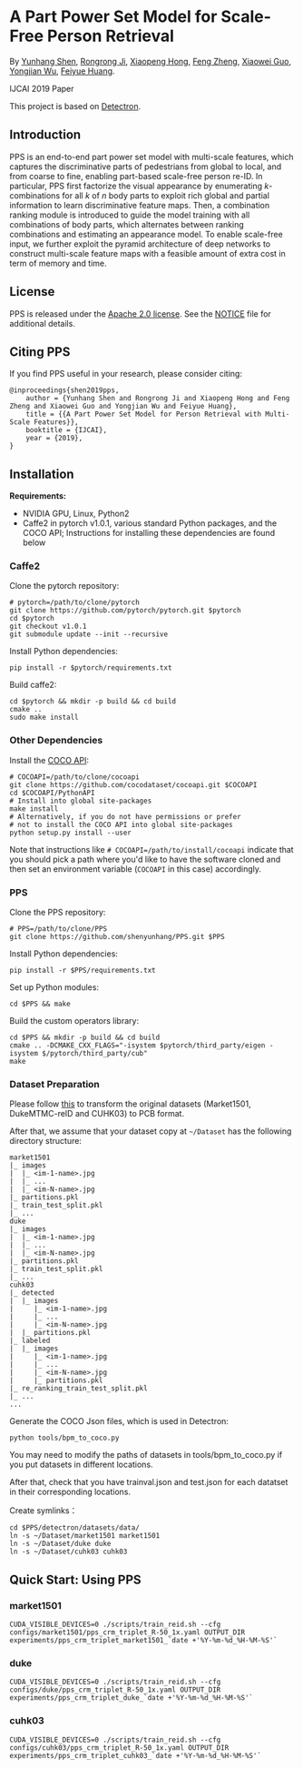 # A Part Power Set Model for Scale-Free Person Retrieval

By [Yunhang Shen](), [Rongrong Ji](http://mac.xmu.edu.cn/rrji-en.html), [Xiaopeng Hong](https://hongxiaopeng.com/), [Feng Zheng](https://scholar.google.com/citations?user=PcmyXHMAAAAJ), [Xiaowei Guo](), [Yongjian Wu](), [Feiyue Huang]().

IJCAI 2019 Paper

This project is based on [Detectron](https://github.com/facebookresearch/Detectron).


## Introduction

PPS is an end-to-end part power set model with multi-scale features, which captures the discriminative parts of pedestrians from global to local, and from coarse to fine, enabling part-based scale-free person re-ID.
In particular, PPS first factorize the visual appearance by enumerating $k$-combinations for all $k$ of $n$ body parts to exploit rich global and partial information to learn discriminative feature maps.
Then, a combination ranking module is introduced to guide the model training with all combinations of body parts, which alternates between ranking combinations and estimating an appearance model.
To enable scale-free input, we further exploit the pyramid architecture of deep networks to construct multi-scale feature maps with a feasible amount of extra cost in term of memory and time.


## License

PPS is released under the [Apache 2.0 license](https://github.com/shenyunhang/PPS/blob/PPS/LICENSE). See the [NOTICE](https://github.com/shenyunhang/PPS/blob/PPS/NOTICE) file for additional details.


## Citing PPS

If you find PPS useful in your research, please consider citing:

```
@inproceedings{shen2019pps,
    author = {Yunhang Shen and Rongrong Ji and Xiaopeng Hong and Feng Zheng and Xiaowei Guo and Yongjian Wu and Feiyue Huang},
    title = {{A Part Power Set Model for Person Retrieval with Multi-Scale Features}},
    booktitle = {IJCAI},
    year = {2019},
}   
```


## Installation

**Requirements:**

- NVIDIA GPU, Linux, Python2
- Caffe2 in pytorch v1.0.1, various standard Python packages, and the COCO API; Instructions for installing these dependencies are found below

### Caffe2

Clone the pytorch repository:

```
# pytorch=/path/to/clone/pytorch
git clone https://github.com/pytorch/pytorch.git $pytorch
cd $pytorch
git checkout v1.0.1
git submodule update --init --recursive
```

Install Python dependencies:

```
pip install -r $pytorch/requirements.txt
```

Build caffe2:

```
cd $pytorch && mkdir -p build && cd build
cmake ..
sudo make install
```


### Other Dependencies

Install the [COCO API](https://github.com/cocodataset/cocoapi):

```
# COCOAPI=/path/to/clone/cocoapi
git clone https://github.com/cocodataset/cocoapi.git $COCOAPI
cd $COCOAPI/PythonAPI
# Install into global site-packages
make install
# Alternatively, if you do not have permissions or prefer
# not to install the COCO API into global site-packages
python setup.py install --user
```

Note that instructions like `# COCOAPI=/path/to/install/cocoapi` indicate that you should pick a path where you'd like to have the software cloned and then set an environment variable (`COCOAPI` in this case) accordingly.

### PPS

Clone the PPS repository:

```
# PPS=/path/to/clone/PPS
git clone https://github.com/shenyunhang/PPS.git $PPS
```

Install Python dependencies:

```
pip install -r $PPS/requirements.txt
```

Set up Python modules:

```
cd $PPS && make
```

Build the custom operators library:

```
cd $PPS && mkdir -p build && cd build
cmake .. -DCMAKE_CXX_FLAGS="-isystem $pytorch/third_party/eigen -isystem $/pytorch/third_party/cub"
make
```


### Dataset Preparation
Please follow [this](https://github.com/huanghoujing/beyond-part-models/blob/master/README.md#dataset-preparation) to transform the original datasets (Market1501, DukeMTMC-reID and CUHK03) to PCB format.

After that, we assume that your dataset copy at `~/Dataset` has the following directory structure:

```
market1501
|_ images
|  |_ <im-1-name>.jpg
|  |_ ...
|  |_ <im-N-name>.jpg
|_ partitions.pkl
|_ train_test_split.pkl
|_ ...
duke
|_ images
|  |_ <im-1-name>.jpg
|  |_ ...
|  |_ <im-N-name>.jpg
|_ partitions.pkl
|_ train_test_split.pkl
|_ ...
cuhk03
|_ detected
|  |_ images
|     |_ <im-1-name>.jpg
|     |_ ...
|     |_ <im-N-name>.jpg
|  |_ partitions.pkl
|_ labeled
|  |_ images
|     |_ <im-1-name>.jpg
|     |_ ...
|     |_ <im-N-name>.jpg
|     |_ partitions.pkl
|_ re_ranking_train_test_split.pkl
|_ ...
...
```

Generate the COCO Json files, which is used in Detectron:
```
python tools/bpm_to_coco.py
```
You may need to modify the paths of datasets in tools/bpm_to_coco.py if you put datasets in different locations.

After that, check that you have trainval.json and test.json for each datatset in their corresponding locations.

Create symlinks：
```
cd $PPS/detectron/datasets/data/
ln -s ~/Dataset/market1501 market1501
ln -s ~/Dataset/duke duke
ln -s ~/Dataset/cuhk03 cuhk03
```


## Quick Start: Using PPS

### market1501

```
CUDA_VISIBLE_DEVICES=0 ./scripts/train_reid.sh --cfg configs/market1501/pps_crm_triplet_R-50_1x.yaml OUTPUT_DIR experiments/pps_crm_triplet_market1501_`date +'%Y-%m-%d_%H-%M-%S'`
```

### duke

```
CUDA_VISIBLE_DEVICES=0 ./scripts/train_reid.sh --cfg configs/duke/pps_crm_triplet_R-50_1x.yaml OUTPUT_DIR experiments/pps_crm_triplet_duke_`date +'%Y-%m-%d_%H-%M-%S'`
```

### cuhk03

```
CUDA_VISIBLE_DEVICES=0 ./scripts/train_reid.sh --cfg configs/cuhk03/pps_crm_triplet_R-50_1x.yaml OUTPUT_DIR experiments/pps_crm_triplet_cuhk03_`date +'%Y-%m-%d_%H-%M-%S'`
```
